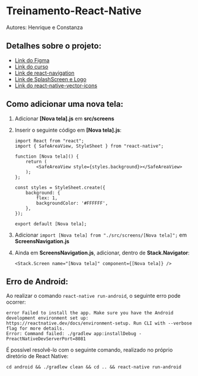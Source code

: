 # Treinamento-React-Native

Autores: Henrique e Constanza

## Detalhes sobre o projeto:

- [Link do Figma](https://www.figma.com/file/bjJ5eXFW8OqacPFAeOvIMz/PiuPiuwer-RN?node-id=0%3A1)
- [Link do curso](https://www.udemy.com/course/the-complete-react-native-and-redux-course/)
- [Link de react-navigation](https://reactnavigation.org/docs/hello-react-navigation)
- [Link de SplashScreen e Logo](https://www.youtube.com/watch?v=3Gf9yb53bJM)
- [Link do react-native-vector-icons](https://oblador.github.io/react-native-vector-icons/)

## Como adicionar uma nova tela:

1. Adicionar **[Nova tela].js** em **src/screens**
2. Inserir o seguinte código em **[Nova tela].js**:

    ```
    import React from "react";
    import { SafeAreaView, StyleSheet } from "react-native";

    function [Nova tela]() {
        return (
            <SafeAreaView style={styles.background}></SafeAreaView>
        );
    };

    const styles = StyleSheet.create({
        background: {
            flex: 1,
            backgroundColor: '#FFFFFF',
        },
    });

    export default [Nova tela];
    ```
3. Adicionar `import [Nova tela] from "./src/screens/[Nova tela]";` em **ScreensNavigation.js**
4. Ainda em **ScreensNavigation.js**, adicionar, dentro de **Stack.Navigator**:

    ```
    <Stack.Screen name="[Nova tela]" component={[Nova tela]} />
    ```

## Erro de Android:

Ao realizar o comando `react-native run-android`, o seguinte erro pode ocorrer: 

```
error Failed to install the app. Make sure you have the Android development environment set up: https://reactnative.dev/docs/environment-setup. Run CLI with --verbose flag for more details.
Error: Command failed: ./gradlew app:installDebug -PreactNativeDevServerPort=8081
```

É possível resolvê-lo com o seguinte comando, realizado no próprio diretório de React Native:

```
cd android && ./gradlew clean && cd .. && react-native run-android
```